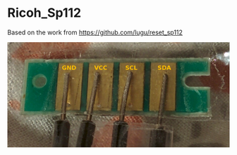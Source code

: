 # Ricoh_Sp112

Based on the work from https://github.com/lugu/reset_sp112

![Pinout image](pinout.png)
